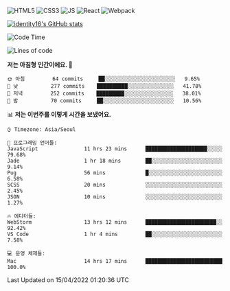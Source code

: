 ![HTML5](https://img.shields.io/badge/html5-E34F26?style=for-the-badge&logo=html5&logoColor=white)
![CSS3](https://img.shields.io/badge/css3-1572B6?style=for-the-badge&logo=css3&logoColor=white)
![JS](https://img.shields.io/badge/js-F7DF1E?style=for-the-badge&logo=javascript&logoColor=black)
![React](https://img.shields.io/badge/react-61DAFB?style=for-the-badge&logo=javascript&logoColor=black)
![Webpack](https://img.shields.io/badge/webpack-8DD6F9?style=for-the-badge&logo=webpack&logoColor=black)

[![identity16's GitHub stats](https://github-readme-stats.vercel.app/api?username=identity16&theme=graywhite&show_icons=true)](https://github.com/anuraghazra/github-readme-stats)

<!--START_SECTION:waka-->
![Code Time](http://img.shields.io/badge/Code%20Time-14%20hrs%2026%20mins-blue)

![Lines of code](https://img.shields.io/badge/%EC%A0%80%EB%8A%94%20%EC%97%AC%ED%83%9C%EA%B9%8C%EC%A7%80%20-508%20Thousand%20%EC%A4%84%EC%9D%98%20%EC%BD%94%EB%93%9C%EB%A5%BC%20%EC%9E%91%EC%84%B1%ED%96%88%EC%96%B4%EC%9A%94.-blue)

**저는 아침형 인간이에요. 🐤** 

```text
🌞 아침         64 commits     ██░░░░░░░░░░░░░░░░░░░░░░░   9.65% 
🌆 낮　         277 commits    ██████████░░░░░░░░░░░░░░░   41.78% 
🌃 저녁         252 commits    █████████░░░░░░░░░░░░░░░░   38.01% 
🌙 밤　         70 commits     ██░░░░░░░░░░░░░░░░░░░░░░░   10.56%

```


📊 **저는 이번주를 이렇게 시간을 보냈어요.** 

```text
⌚︎ Timezone: Asia/Seoul

💬 프로그래밍 언어들: 
JavaScript               11 hrs 23 mins      ████████████████████░░░░░   79.68% 
Jade                     1 hr 18 mins        ██░░░░░░░░░░░░░░░░░░░░░░░   9.14% 
Pug                      56 mins             █░░░░░░░░░░░░░░░░░░░░░░░░   6.58% 
SCSS                     20 mins             ░░░░░░░░░░░░░░░░░░░░░░░░░   2.45% 
JSON                     10 mins             ░░░░░░░░░░░░░░░░░░░░░░░░░   1.27%

🔥 에디터들: 
WebStorm                 13 hrs 12 mins      ███████████████████████░░   92.42% 
VS Code                  1 hr 4 mins         ██░░░░░░░░░░░░░░░░░░░░░░░   7.58%

💻 운영 체제들: 
Mac                      14 hrs 17 mins      █████████████████████████   100.0%

```


 Last Updated on 15/04/2022 01:20:36 UTC
<!--END_SECTION:waka-->
